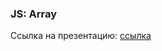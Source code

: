 ### JS: Array

Ссылка на презентацию: [ссылка](https://github.com/ait-tr/cohort39.2/blob/main/front_end/lesson_10/JS_Arrays_loops.pdf)
